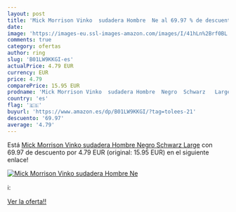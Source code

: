 ```yaml
---
layout: post
title: 'Mick Morrison Vinko  sudadera Hombre  Ne al 69.97 % de descuento'
date: 
image: 'https://images-eu.ssl-images-amazon.com/images/I/41hLn%2Brf0BL._SL200_.jpg'
comments: true
category: ofertas
author: ring
slug: 'B01LW9KKGI-es'
actualPrice: 4.79 EUR
currency: EUR
price: 4.79
comparePrice: 15.95 EUR
prodname: 'Mick Morrison Vinko  sudadera Hombre  Negro  Schwarz   Large'
country: 'es'
flag: '🇪🇸'
buyurl: 'https://www.amazon.es/dp/B01LW9KKGI/?tag=tolees-21'
descuento: '69.97'
average: '4.79'
---
```


Está [Mick Morrison Vinko  sudadera Hombre  Negro  Schwarz   Large](https://www.amazon.es/dp/B01LW9KKGI/?tag=tolees-21) con 69.97 de descuento por 4.79 EUR (original: 15.95 EUR) en el siguiente enlace!

[![Mick Morrison Vinko  sudadera Hombre  Ne](https://images-eu.ssl-images-amazon.com/images/I/41hLn%2Brf0BL._SL200_.jpg)](https://www.amazon.es/dp/B01LW9KKGI/?tag=tolees-21)

ℹ️:


[Ver la oferta!!](https://www.amazon.es/dp/B01LW9KKGI/?tag=tolees-21)

